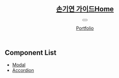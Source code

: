 <nav class="ly-nav">
    <header class="ly-nav-header">
        <h1 class="ly-nav-title"><a href="https://sonky740.github.io/Guide_es6/dist/"><span class="blind">손기연 가이드</span>H<span>ome</span></a></h1>
        <button type="button" class="ly-nav-bar" title="Guide Menu"><i aria-hidden="true"></i></button>
        <p class="ly-nav-port"><a href="https://sonky740.github.io/PF/" target="_blank">P<span>ortfolio</span></a></p>
    </header>
    <div class="ly-nav-content">
        <h2 class="ly-nav-content-title">Component List</h2>
        <ul class="ly-nav-content-list">
            <li><a href="./modal.html">Modal</a></li>
            <li><a href="./accordion.html">Accordion</a></li>
        </ul>
    </div>
</nav>